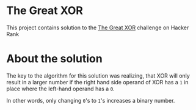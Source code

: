 # The Great XOR

This project contains solution to the [The Great XOR](https://www.hackerrank.com/contests/w28/challenges/the-great-xor) challenge
on Hacker Rank

# About the solution

The key to the algorithm for this solution was realizing, that XOR will only result
in a larger number if the right hand side operand of XOR has a `1` in place where
the left-hand operand has a `0`.

In other words, only changing `0`'s to `1`'s increases a binary number.

